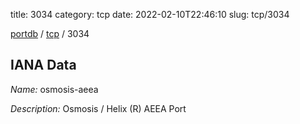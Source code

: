 title: 3034
category: tcp
date: 2022-02-10T22:46:10
slug: tcp/3034

[portdb](/) / [tcp](/category/tcp.html) / 3034


## IANA Data

_Name:_ osmosis-aeea

_Description:_ Osmosis / Helix (R) AEEA Port

